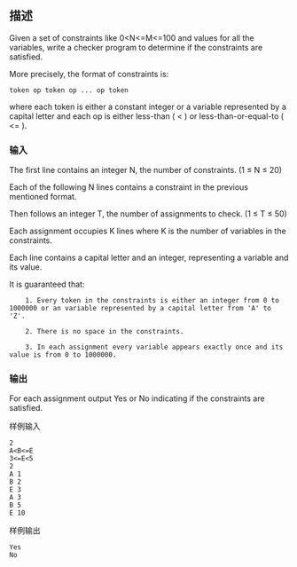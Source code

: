 ## 描述

Given a set of constraints like 0\<N\<=M<=100 and values for all the variables, write a checker program to determine if the constraints are satisfied.

More precisely, the format of constraints is:

    token op token op ... op token

where each token is either a constant integer or a variable represented by a capital letter and each op is either less-than ( \<  ) or less-than-or-equal-to ( \<=  ).

### 输入

The first line contains an integer N, the number of constraints. (1 ≤ N ≤ 20)

Each of the following N lines contains a constraint in the previous mentioned format.

Then follows an integer T, the number of assignments to check. (1 ≤ T ≤ 50)

Each assignment occupies K lines where K is the number of variables in the constraints.

Each line contains a capital letter and an integer, representing a variable and its value.

It is guaranteed that:

        1. Every token in the constraints is either an integer from 0 to 1000000 or an variable represented by a capital letter from 'A' to 'Z'.

        2. There is no space in the constraints.

        3. In each assignment every variable appears exactly once and its value is from 0 to 1000000.

### 输出
For each assignment output Yes or No indicating if the constraints are satisfied.

样例输入

    2
    A<B<=E
    3<=E<5
    2
    A 1
    B 2
    E 3
    A 3
    B 5
    E 10

样例输出

    Yes
    No 


